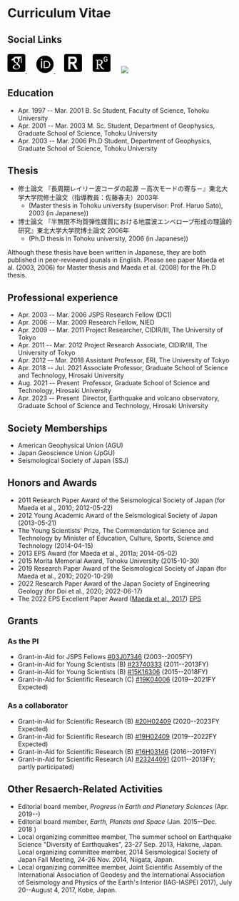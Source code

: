 # Curriculum Vitae

## Social Links
<html><a href="https://scholar.google.com/citations?user=Ix6lzUQAAAAJ" target="_new" title="Google Scholar"><img src="../icons/ai/google-scholar-square.svg" width="40"></img>
</a></html>
&nbsp;&nbsp;&nbsp;&nbsp;
<html><a href="http://orcid.org/0000-0002-8861-4597" target="_new" title="ORCiD"><img src="../icons/ai/orcid.svg" width="40"></img>
</a></html>
&nbsp;&nbsp;&nbsp;&nbsp;
<html><a href="http://www.researcherid.com/rid/E-5332-2013" target="_new" title="ResearcherID/Publons"><img src="../icons/ai/researcherid-square.svg" width="40"></img></a></html>
&nbsp;&nbsp;&nbsp;&nbsp;
<html><a href="https://www.researchgate.net/profile/Takuto_Maeda" target="_new" title="ResearchGate"><img src="../icons/ai/researchgate-square.svg" width="40"></img></a></html>
&nbsp;&nbsp;&nbsp;&nbsp;
<html><a href="https://github.com/tktmyd" target="_new" title="github"><img src="https://github.githubassets.com/images/modules/logos_page/GitHub-Mark.png" width="40"></img></a></html>
&nbsp;&nbsp;&nbsp;&nbsp;

## Education

* Apr. 1997 -- Mar. 2001  B. Sc Student, Faculty of Science, Tohoku University
* Apr. 2001 -- Mar. 2003  M. Sc. Student, Department of Geophysics, Graduate School of Science, Tohoku University
* Apr. 2003 -- Mar. 2006  Ph.D Student, Department of Geophysics, Graduate School of Science, Tohoku University

## Thesis

* 修士論文 『長周期レイリー波コーダの起源 －高次モードの寄与－』東北大学大学院修士論文（指導教員：佐藤春夫）2003年
    * (Master thesis in Tohoku university (supervisor: Prof. Haruo Sato), 2003 (in Japanese)) 
* 博士論文 『半無限不均質弾性媒質における地震波エンベロープ形成の理論的研究』東北大学大学院博士論文 2006年
    * (Ph.D thesis in Tohoku university, 2006 (in Japanese))

Although these thesis have been written in Japanese, they are both published in peer-reviewed jounals in English. Please see paper Maeda et al. (2003, 2006) for Master thesis and Maeda et al. (2008) for the Ph.D thesis.

## Professional experience

* Apr. 2003 -- Mar. 2006  JSPS Research Fellow (DC1)
* Apr. 2006 -- Mar. 2009    Research Fellow, NIED
* Apr. 2009 -- Mar. 2011  Project Researcher, CIDIR/III, The University of Tokyo
* Apr. 2011 -- Mar. 2012 Project Research Associate, CIDIR/III, The University of Tokyo
* Apr. 2012 -- Mar. 2018 Assistant Professor, ERI, The University of Tokyo
* Apr. 2018 -- Jul. 2021 Associate Professor, Graduate School of Science and Technology, Hirosaki University
* Aug. 2021 -- Present&nbsp; Professor, Graduate School of Science and Technology, Hirosaki University
* Apr. 2023 -- Present&nbsp; Director, Earthquake and volcano observatory, Graduate School of Science and Technology, Hirosaki University

## Society Memberships

* American Geophysical Union (AGU)
* Japan Geoscience Union (JpGU)
* Seismological Society of Japan (SSJ)
<!--* Asia Oceania Geosciences Society (AOGS)-->

## Honors and Awards

* 2011 Research Paper Award of the Seismological Society of Japan (for Maeda et al., 2010; 2012-05-22)
* 2012 Young Academic Award of the Seismological Society of Japan (2013-05-21)
* The Young Scientists' Prize, The Commendation for Science and Technology by Minister of Education, Culture, Sports, Science and Technology  (2014-04-15)
* 2013 EPS Award (for Maeda et al., 2011a; 2014-05-02)
* 2015 Morita Memorial Award, Tohoku University (2015-10-30)
* 2019 Research Paper Award of the Seismological Society of Japan (for Maeda et al., 2010; 2020-10-29)
* 2022 Research Paper Award of the Japan Society of Engineering Geology (for Doi et al., 2020; 2022-06-17)
* The 2022 EPS Excellent Paper Award ([Maeda et al., 2017](https://doi.org/10.1186/s40623-017-0687-2)) [EPS](https://earth-planets-space.springeropen.com/eps-excellent-paper-award)


## Grants

### As the PI

* Grant-in-Aid for JSPS Fellows  [#03J07346](https://kaken.nii.ac.jp/en/grant/KAKENHI-PROJECT-03J07346/) (2003--2005FY)
* Grant-in-Aid for Young Scientists (B) [#23740333](https://kaken.nii.ac.jp/en/grant/KAKENHI-PROJECT-23740333/) (2011--2013FY) 
* Grant-in-Aid for Young Scientists (B) [#15K16306](https://kaken.nii.ac.jp/en/grant/KAKENHI-PROJECT-15K16306/) (2015--2018FY)
* Grant-in-Aid for Scientific Research (C) [#19K04006](https://kaken.nii.ac.jp/en/grant/KAKENHI-PROJECT-19K04006) (2019--2021FY Expected)

### As a collaborator

* Grant-in-Aid for Scientific Research (B) [#20H02409](https://kaken.nii.ac.jp/en/grant/KAKENHI-PROJECT-20H02409/) (2020--2023FY Expected)
* Grant-in-Aid for Scientific Research (B) [#19H02409](https://kaken.nii.ac.jp/en/grant/KAKENHI-PROJECT-19H02409/) (2019--2022FY Expected)
* Grant-in-Aid for Scientific Research (B) [#16H03146](https://kaken.nii.ac.jp/en/grant/KAKENHI-PROJECT-16H03146/) (2016--2019FY) 
* Grant-in-Aid for Scientific Research (A) [#23244091](https://kaken.nii.ac.jp/en/grant/KAKENHI-PROJECT-23244091/) (2011--2013FY; partly participated)

## Other Resaerch-Related Activities

* Editorial board member, _Progress in Earth and Planetary Sciences_ (Apr. 2019--)
* Editorial board member, _Earth, Planets and Space_ (Jan. 2015--Dec. 2018 ) 
* Local organizing committee member, The summer school on Earthquake Science "Diversity of Earthquakes", 23-27 Sep. 2013, Hakone, Japan. 
Local organizing committee member, 2014 Seismological Society of Japan Fall Meeting, 24-26 Nov. 2014, Niigata, Japan.
* Local organizing committee member, Joint Scientific Assembly of the International Association of Geodesy and the International Association of Seismology and Physics of the Earth's Interior (IAG-IASPEI 2017), July 20--August 4, 2017, Kobe, Japan. 
